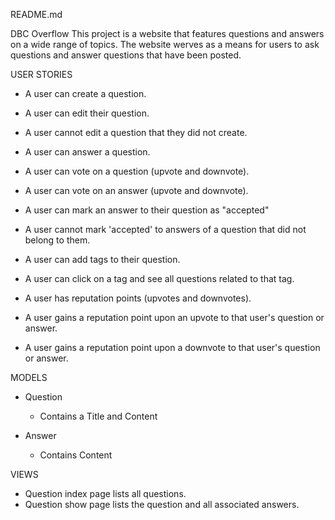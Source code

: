 README.md

DBC Overflow
This project is a website that features questions and answers on a wide range of topics.  The website werves as a means for users to ask questions and answer questions that have been posted.

USER STORIES
- A user can create a question.

- A user can edit their question.
- A user cannot edit a question that they did not create.

- A user can answer a question.

- A user can vote on a question (upvote and downvote).
- A user can vote on an answer (upvote and downvote).

- A user can mark an answer to their question as "accepted"
- A user cannot mark 'accepted' to answers of a question that did not belong to them.

- A user can add tags to their question.
- A user can click on a tag and see all questions related to that tag.

- A user has reputation points (upvotes and downvotes).
- A user gains a reputation point upon an upvote to that user's question or answer.
- A user gains a reputation point upon a downvote to that user's question or answer.

MODELS
- Question
  - Contains a Title and Content

- Answer
  - Contains Content

VIEWS
- Question index page lists all questions.
- Question show page lists the question and all associated answers.
